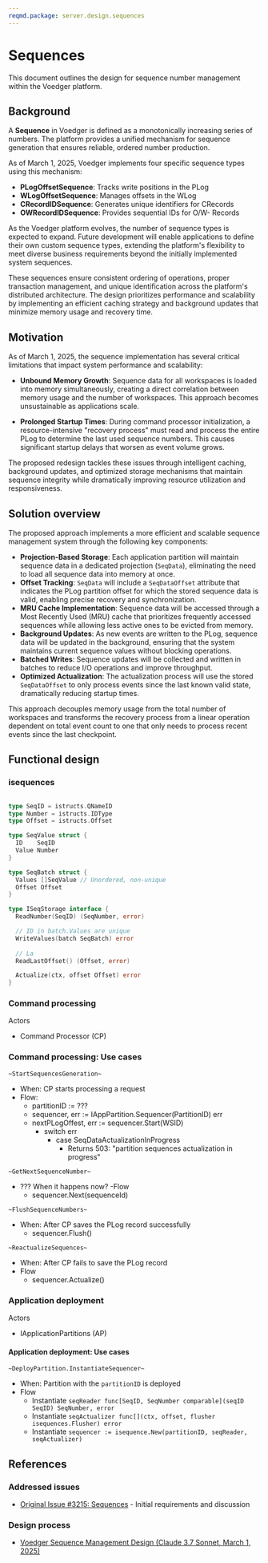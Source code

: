 ```yaml
---
reqmd.package: server.design.sequences
---
```


# Sequences

This document outlines the design for sequence number management within the Voedger platform.

## Background

A **Sequence** in Voedger is defined as a monotonically increasing series of numbers. The platform provides a unified mechanism for sequence generation that ensures reliable, ordered number production.

As of March 1, 2025, Voedger implements four specific sequence types using this mechanism:

- **PLogOffsetSequence**: Tracks write positions in the PLog
- **WLogOffsetSequence**: Manages offsets in the WLog
- **CRecordIDSequence**: Generates unique identifiers for CRecords
- **OWRecordIDSequence**: Provides sequential IDs for O/W- Records

As the Voedger platform evolves, the number of sequence types is expected to expand. Future development will enable applications to define their own custom sequence types, extending the platform's flexibility to meet diverse business requirements beyond the initially implemented system sequences.

These sequences ensure consistent ordering of operations, proper transaction management, and unique identification across the platform's distributed architecture. The design prioritizes performance and scalability by implementing an efficient caching strategy and background updates that minimize memory usage and recovery time.

## Motivation

As of March 1, 2025, the sequence implementation has several critical limitations that impact system performance and scalability:

- **Unbound Memory Growth**: Sequence data for all workspaces is loaded into memory simultaneously, creating a direct correlation between memory usage and the number of workspaces. This approach becomes unsustainable as applications scale.

- **Prolonged Startup Times**: During command processor initialization, a resource-intensive "recovery process" must read and process the entire PLog to determine the last used sequence numbers. This causes significant startup delays that worsen as event volume grows.

The proposed redesign tackles these issues through intelligent caching, background updates, and optimized storage mechanisms that maintain sequence integrity while dramatically improving resource utilization and responsiveness.

## Solution overview

The proposed approach implements a more efficient and scalable sequence management system through the following key components:

- **Projection-Based Storage**: Each application partition will maintain sequence data in a dedicated projection (`SeqData`), eliminating the need to load all sequence data into memory at once.
- **Offset Tracking**: `SeqData` will include a `SeqDataOffset` attribute that indicates the PLog partition offset for which the stored sequence data is valid, enabling precise recovery and synchronization.
- **MRU Cache Implementation**: Sequence data will be accessed through a Most Recently Used (MRU) cache that prioritizes frequently accessed sequences while allowing less active ones to be evicted from memory.
- **Background Updates**: As new events are written to the PLog, sequence data will be updated in the background, ensuring that the system maintains current sequence values without blocking operations.
- **Batched Writes**: Sequence updates will be collected and written in batches to reduce I/O operations and improve throughput.
- **Optimized Actualization**: The actualization process will use the stored `SeqDataOffset` to only process events since the last known valid state, dramatically reducing startup times.

This approach decouples memory usage from the total number of workspaces and transforms the recovery process from a linear operation dependent on total event count to one that only needs to process recent events since the last checkpoint.

## Functional design

### isequences

```go

type SeqID = istructs.QNameID
type Number = istructs.IDType
type Offset = istructs.Offset

type SeqValue struct {
  ID    SeqID
  Value Number
}

type SeqBatch struct {
  Values []SeqValue // Unordered, non-unique
  Offset Offset
}

type ISeqStorage interface {
  ReadNumber(SeqID) (SeqNumber, error)

  // ID in batch.Values are unique
  WriteValues(batch SeqBatch) error
  
  // La
  ReadLastOffset() (Offset, error)

  Actualize(ctx, offset Offset) error
}

```


### Command processing

Actors

- Command Processor (CP)

### Command processing: Use cases

`~StartSequencesGeneration~`

- When: CP starts processing a request
- Flow:
  - partitionID := ???
  - sequencer, err := IAppPartition.Sequencer(PartitionID) err
  - nextPLogOffest, err := sequencer.Start(WSID)
    - switch err
      - case SeqDataActualizationInProgress
        - Returns 503: "partition sequences actualization in progress"

`~GetNextSequenceNumber~`

- ??? When it happens now?
-Flow
  - sequencer.Next(sequenceId)

`~FlushSequenceNumbers~`

- When: After CP saves the PLog record successfully
  - sequencer.Flush()

`~ReactualizeSequences~`

- When: After CP fails to save the PLog record
- Flow
  - sequencer.Actualize()

### Application deployment

Actors

- IApplicationPartitions (AP)

#### Application deployment: Use cases

`~DeployPartition.InstantiateSequencer~`

- When: Partition with the `partitionID` is deployed
- Flow
  - Instantiate `seqReader func[SeqID, SeqNumber comparable](seqID SeqID) SeqNumber, error`
  - Instantiate `seqActualizer func[](ctx, offset, flusher isequences.Flusher) error`
  - Instantiate `sequencer := isequence.New(partitionID, seqReader, seqActualizer)`

## References

### Addressed issues

- [Original Issue #3215: Sequences](https://github.com/voedger/voedger/issues/3215) - Initial requirements and discussion

### Design process

- [Voedger Sequence Management Design (Claude 3.7 Sonnet, March 1, 2025)](https://claude.ai/chat/f1a8492a-8e8a-4229-ac79-ecc3655732d3)
